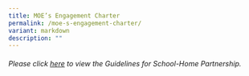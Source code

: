 ```yaml
---
title: MOE’s Engagement Charter
permalink: /moe-s-engagement-charter/
variant: markdown
description: ""
---
```

###### Please click  [here](https://www.moe.gov.sg/-/media/files/news/press/2024/annex-a---refreshed-guidelines-for-school-home-partnership.pdf) to view the Guidelines for School-Home Partnership.